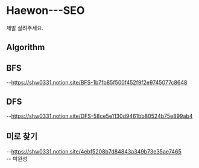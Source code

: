 # Haewon---SEO
제발 살려주세요.


## Algorithm
## BFS 
--https://shw0331.notion.site/BFS-1b7fb85f500f452f9f2e9745077c8648  

## DFS
--https://shw0331.notion.site/DFS-58ce5e1130d9461bb80524b75e899ab4  

## 미로 찾기
--https://shw0331.notion.site/4ebf5208b7d84843a349b73e35ae7465    
-- 미완성
